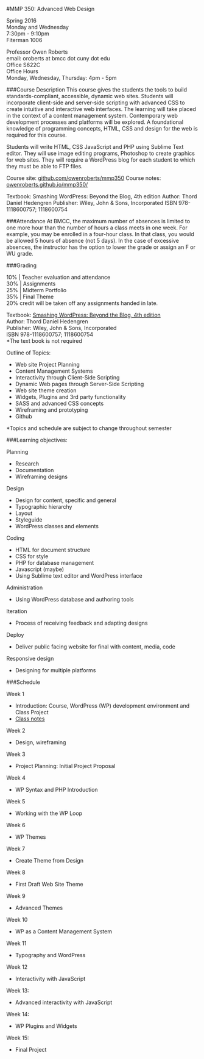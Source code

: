 #MMP 350: Advanced Web Design

Spring 2016  
Monday and Wednesday  
7:30pm - 9:10pm  
Fiterman 1006

Professor Owen Roberts  
email: oroberts at bmcc dot cuny dot edu  
Office S622C  
Office Hours  
Monday, Wednesday, Thursday: 4pm - 5pm

###Course Description
This course gives the students the tools to build standards-compliant, accessible, dynamic web sites. Students will incorporate client-side and server-side scripting with advanced CSS to create intuitive and interactive web interfaces. The learning will take placed in the context of a content management system. Contemporary web development processes and platforms will be explored. A foundational knowledge of programming concepts, HTML, CSS and design for the web is required for this course.

Students will write HTML, CSS JavaScript and PHP using Sublime Text editor. They will use image editing programs, Photoshop to create graphics for web sites. They will require a WordPress blog for each student to which they must be able to FTP files.

Course site: [github.com/owenroberts/mmp350](https://github.com/owenroberts/mmp350)
Course notes: [owenroberts.github.io/mmp350/](http://owenroberts.github.io/mmp350/)


Textbook: Smashing WordPress: Beyond the Blog, 4th edition
Author: Thord Daniel Hedengren
Publisher: Wiley, John & Sons, Incorporated
ISBN 978-1118600757; 1118600754

###Attendance
At BMCC, the maximum number of absences is limited to one more hour than the number of hours a class meets in one week. For example, you may be enrolled in a four-hour class. In that class, you would be allowed 5 hours of absence (not 5 days). In the case of excessive absences, the instructor has the option to lower the grade or assign an F or WU grade.

###Grading

10% | Teacher evaluation and attendance  
30% | Assignments  
25% | Midterm Portfolio  
35% | Final Theme  
20% credit will be taken off any assignments handed in late.  

Textbook: [Smashing WordPress: Beyond the Blog, 4th edition](http://www.amazon.com/Smashing-WordPress-Thord-Daniel-Hedengren/dp/1118600754/ref=sr_1_1?s=books&ie=UTF8&qid=1422558908&sr=1-1&keywords=smashing+wordpress+4th+edition)  
Author: Thord Daniel Hedengren  
Publisher: Wiley, John & Sons, Incorporated  
ISBN 978-1118600757; 1118600754  
*The text book is not required

Outline of Topics:
- Web site Project Planning
- Content Management Systems
- Interactivity through Client-Side Scripting
- Dynamic Web pages through Server-Side Scripting
- Web site theme creation
- Widgets, Plugins and 3rd party functionality
- SASS and advanced CSS concepts
- Wireframing and prototyping
- Github

*Topics and schedule are subject to change throughout semester

###Learning objectives:

Planning
- Research
- Documentation
- Wireframing designs

Design
- Design for content, specific and general
- Typographic hierarchy
- Layout
- Styleguide
- WordPress classes and elements

Coding
- HTML for document structure
- CSS for style
- PHP for database management
- Javascript (maybe)
- Using Sublime text editor and WordPress interface

Administration
- Using WordPress database and authoring tools

Iteration
- Process of receiving feedback and adapting designs

Deploy
- Deliver public facing website for final with content, media, code

Responsive design
- Designing for multiple platforms

###Schedule

Week 1
- Introduction: Course, WordPress (WP) development environment and Class Project
- [Class notes](https://owenroberts.github.io/mmp350/week1/)

Week 2
- Design, wireframing

Week 3
- Project Planning: Initial Project Proposal

Week 4
- WP Syntax and PHP Introduction

Week 5
- Working with the WP Loop

Week 6
- WP Themes

Week 7
- Create Theme from Design

Week 8
- First Draft Web Site Theme

Week 9
- Advanced Themes

Week 10
- WP as a Content Management System

Week 11 
- Typography and WordPress

Week 12
- Interactivity with JavaScript

Week 13:
- Advanced interactivity with JavaScript

Week 14:
- WP Plugins and Widgets

Week 15: 
- Final Project